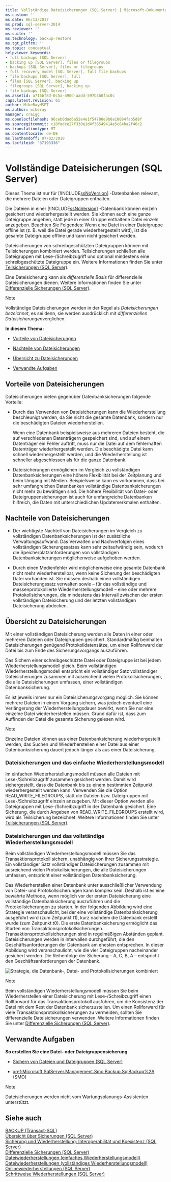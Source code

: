 ```yaml
---
title: Vollständige Dateisicherungen (SQL Server) | Microsoft-Dokumentation
ms.custom: ''
ms.date: 06/13/2017
ms.prod: sql-server-2014
ms.reviewer: ''
ms.suite: ''
ms.technology: backup-restore
ms.tgt_pltfrm: ''
ms.topic: conceptual
helpviewer_keywords:
- full backups [SQL Server]
- backing up [SQL Server], files or filegroups
- backups [SQL Server], files or filegroups
- full recovery model [SQL Server], full file backups
- file backups [SQL Server], full
- files [SQL Server], backing up
- filegroups [SQL Server], backing up
- file backups [SQL Server]
ms.assetid: a716bf8d-0c5a-490d-aadd-597b3b0fac0c
caps.latest.revision: 61
author: MikeRayMSFT
ms.author: mikeray
manager: craigg
ms.openlocfilehash: 96ceb0dad6a52e4e1f54780e9b0a10084fab5d8f
ms.sourcegitcommit: c18fadce27f330e1d4f36549414e5c84ba2f46c2
ms.translationtype: MT
ms.contentlocale: de-DE
ms.lasthandoff: 07/02/2018
ms.locfileid: "37193336"
---
```

# <a name="full-file-backups-sql-server"></a>Vollständige Dateisicherungen (SQL Server)
  Dieses Thema ist nur für [!INCLUDE[ssNoVersion](../../../includes/ssnoversion-md.md)] -Datenbanken relevant, die mehrere Dateien oder Dateigruppen enthalten.  
  
 Die Dateien in einer [!INCLUDE[ssNoVersion](../../../includes/ssnoversion-md.md)] -Datenbank können einzeln gesichert und wiederhergestellt werden. Sie können auch eine ganze Dateigruppe angeben, statt jede in einer Gruppe enthaltene Datei einzeln anzugeben. Beachten Sie Folgendes: Wenn eine Datei in einer Dateigruppe offline ist (z. B. weil die Datei gerade wiederhergestellt wird), ist die gesamte Dateigruppe offline und kann nicht gesichert werden.  
  
 Dateisicherungen von schreibgeschützten Dateigruppen können mit Teilsicherungen kombiniert werden. Teilsicherungen schließen alle Dateigruppen mit Lese-/Schreibzugriff und optional mindestens eine schreibgeschützte Dateigruppe ein. Weitere Informationen finden Sie unter [Teilsicherungen &#40;SQL Server&#41;](partial-backups-sql-server.md).  
  
 Eine Dateisicherung kann als *differenzielle Basis* für differenzielle Dateisicherungen dienen. Weitere Informationen finden Sie unter [Differenzielle Sicherungen &#40;SQL Server&#41;](differential-backups-sql-server.md).  
  
> [!NOTE]  
>  Vollständige Dateisicherungen werden in der Regel als *Dateisicherungen bezeichnet*, es sei denn, sie werden ausdrücklich mit *differenziellen Dateisicherungen*verglichen.  
  
 **In diesem Thema:**  
  
-   [Vorteile von Dateisicherungen](#Benefits)  
  
-   [Nachteile von Dateisicherungen](#Disadvantages)  
  
-   [Übersicht zu Dateisicherungen](#Overview)  
  
-   [Verwandte Aufgaben](#RelatedTasks)  
  
##  <a name="Benefits"></a> Vorteile von Dateisicherungen  
 Dateisicherungen bieten gegenüber Datenbanksicherungen folgende Vorteile:  
  
-   Durch das Verwenden von Dateisicherungen kann die Wiederherstellung beschleunigt werden, da Sie nicht die gesamte Datenbank, sondern nur die beschädigten Dateien wiederherstellen.  
  
     Wenn eine Datenbank beispielsweise aus mehreren Dateien besteht, die auf verschiedenen Datenträgern gespeichert sind, und auf einem Datenträger ein Fehler auftritt, muss nur die Datei auf dem fehlerhaften Datenträger wiederhergestellt werden. Die beschädigte Datei kann schnell wiederhergestellt werden, und die Wiederherstellung ist schneller abgeschlossen als für die ganze Datenbank.  
  
-   Dateisicherungen ermöglichen im Vergleich zu vollständigen Datenbanksicherungen eine höhere Flexibilität bei der Zeitplanung und beim Umgang mit Medien. Beispielsweise kann es vorkommen, dass bei sehr umfangreichen Datenbanken vollständige Datenbanksicherungen nicht mehr zu bewältigen sind. Die höhere Flexibilität von Datei- oder Dateigruppensicherungen ist auch für umfangreiche Datenbanken hilfreich, die Daten mit unterschiedlichen Updatemerkmalen enthalten.  
  
##  <a name="Disadvantages"></a> Nachteile von Dateisicherungen  
  
-   Der wichtigste Nachteil von Dateisicherungen im Vergleich zu vollständigen Datenbanksicherungen ist der zusätzliche Verwaltungsaufwand. Das Verwalten und Nachverfolgen eines vollständigen Sicherungssatzes kann sehr zeitaufwändig sein, wodurch die Speicherplatzanforderungen von vollständigen Datenbanksicherungen möglicherweise aufgehoben werden.  
  
-   Durch einen Medienfehler wird möglicherweise eine gesamte Datenbank nicht mehr wiederherstellbar, wenn keine Sicherung der beschädigten Datei vorhanden ist. Sie müssen deshalb einen vollständigen Dateisicherungssatz verwalten sowie – für das vollständige und massenprotokollierte Wiederherstellungsmodell – eine oder mehrere Protokollsicherungen, die mindestens das Intervall zwischen der ersten vollständigen Dateisicherung und der letzten vollständigen Dateisicherung abdecken.  
  
##  <a name="Overview"></a> Übersicht zu Dateisicherungen  
 Mit einer vollständigen Dateisicherung werden alle Daten in einer oder mehreren Dateien oder Dateigruppen gesichert. Standardmäßig beinhalten Dateisicherungen genügend Protokolldatensätze, um einen Rollforward der Datei bis zum Ende des Sicherungsvorgangs auszuführen.  
  
 Das Sichern einer schreibgeschützte Datei oder Dateigruppe ist bei jedem Wiederherstellungsmodell gleich. Beim vollständigen Wiederherstellungsmodell entspricht ein vollständiger Satz vollständiger Dateisicherungen zusammen mit ausreichend vielen Protokollsicherungen, die alle Dateisicherungen umfassen, einer vollständigen Datenbanksicherung.  
  
 Es ist jeweils immer nur ein Dateisicherungsvorgang möglich. Sie können mehrere Dateien in einem Vorgang sichern, was jedoch eventuell eine Verlängerung der Wiederherstellungsdauer bewirkt, wenn Sie nur eine einzelne Datei wiederherstellen müssen. Grund dafür ist, dass zum Auffinden der Datei die gesamte Sicherung gelesen wird.  
  
> [!NOTE]  
>  Einzelne Dateien können aus einer Datenbanksicherung wiederhergestellt werden, das Suchen und Wiederherstellen einer Datei aus einer Datenbanksicherung dauert jedoch länger als aus einer Dateisicherung.  
  
### <a name="file-backups-and-the-simple-recovery-model"></a>Dateisicherungen und das einfache Wiederherstellungsmodell  
 Im einfachen Wiederherstellungsmodell müssen alle Dateien mit Lese-/Schreibzugriff zusammen gesichert werden. Damit wird sichergestellt, dass die Datenbank bis zu einem bestimmten Zeitpunkt wiederhergestellt werden kann. Verwenden Sie die Option READ_WRITE_FILEGROUPS, statt die Dateien bzw. Dateigruppen mit Lese-/Schreibzugriff einzeln anzugeben. Mit dieser Option werden alle Dateigruppen mit Lese-/Schreibzugriff in der Datenbank gesichert. Eine Sicherung, die durch Angeben von READ_WRITE_FILEGROUPS erstellt wird, wird als Teilsicherung bezeichnet. Weitere Informationen finden Sie unter [Teilsicherungen &#40;SQL Server&#41;](partial-backups-sql-server.md).  
  
### <a name="file-backups-and-the-full-recovery-model"></a>Dateisicherungen und das vollständige Wiederherstellungsmodell  
 Beim vollständigen Wiederherstellungsmodell müssen Sie das Transaktionsprotokoll sichern, unabhängig von Ihrer Sicherungsstrategie. Ein vollständiger Satz vollständiger Dateisicherungen zusammen mit ausreichend vielen Protokollsicherungen, die alle Dateisicherungen umfassen, entspricht einer vollständigen Datenbanksicherung.  
  
 Das Wiederherstellen einer Datenbank unter ausschließlicher Verwendung von Datei- und Protokollsicherungen kann komplex sein. Deshalb ist es eine bewährte Methode, wenn möglich vor der ersten Dateisicherung eine vollständige Datenbanksicherung auszuführen und die Protokollsicherungen zu starten. In der folgenden Abbildung wird eine Strategie veranschaulicht, bei der eine vollständige Datenbanksicherung ausgeführt wird (zum Zeitpunkt t1), kurz nachdem die Datenbank erstellt wurde (zum Zeitpunkt t0). Die erste Datenbanksicherung ermöglicht das Starten von Transaktionsprotokollsicherungen. Transaktionsprotokollsicherungen sind in regelmäßigen Abständen geplant. Dateisicherungen werden in Intervallen durchgeführt, die den Geschäftsanforderungen der Datenbank am ehesten entsprechen. In dieser Abbildung wird veranschaulicht, wie die vier Dateigruppen nacheinander gesichert werden. Die Reihenfolge der Sicherung – A, C, B, A – entspricht den Geschäftsanforderungen der Datenbank.  
  
 ![Strategie, die Datenbank-, Datei- und Protokollsicherungen kombiniert](../../database-engine/media/bnr-rmfull-3-fulldb-filegrps-log-backups.gif "Strategy combining database, file, and log backups")  
  
> [!NOTE]  
>  Beim vollständigen Wiederherstellungsmodell müssen Sie beim Wiederherstellen einer Dateisicherung mit Lese-/Schreibzugriff einen Rollforward für das Transaktionsprotokoll ausführen, um die Konsistenz der Datei mit dem Rest der Datenbank sicherzustellen. Um einen Rollforward für viele Transaktionsprotokollsicherungen zu vermeiden, sollten Sie differenzielle Dateisicherungen verwenden. Weitere Informationen finden Sie unter [Differenzielle Sicherungen &#40;SQL Server&#41;](differential-backups-sql-server.md).  
  
##  <a name="RelatedTasks"></a> Verwandte Aufgaben  
 **So erstellen Sie eine Datei- oder Dateigruppensicherung**  
  
-   [Sichern von Dateien und Dateigruppen &#40;SQL Server&#41;](back-up-files-and-filegroups-sql-server.md)  
  
-   <xref:Microsoft.SqlServer.Management.Smo.Backup.SqlBackup%2A> (SMO)  
  
> [!NOTE]  
>  Dateisicherungen werden nicht vom Wartungsplanungs-Assistenten unterstützt.  
  
## <a name="see-also"></a>Siehe auch  
 [BACKUP &#40;Transact-SQL&#41;](/sql/t-sql/statements/backup-transact-sql)   
 [Übersicht über Sicherungen &#40;SQL Server&#41;](backup-overview-sql-server.md)   
 [Sicherung und Wiederherstellung: Interoperabilität und Koexistenz &#40;SQL Server&#41;](backup-and-restore-interoperability-and-coexistence-sql-server.md)   
 [Differenzielle Sicherungen &#40;SQL Server&#41;](differential-backups-sql-server.md)   
 [Dateiwiederherstellungen &#40;einfaches Wiederherstellungsmodell&#41;](file-restores-simple-recovery-model.md)   
 [Dateiwiederherstellungen &#40;vollständiges Wiederherstellungsmodell&#41;](file-restores-full-recovery-model.md)   
 [Onlinewiederherstellungen &#40;SQL Server&#41;](online-restore-sql-server.md)   
 [Schrittweise Wiederherstellungen &#40;SQL Server&#41;](piecemeal-restores-sql-server.md)  
  
  
